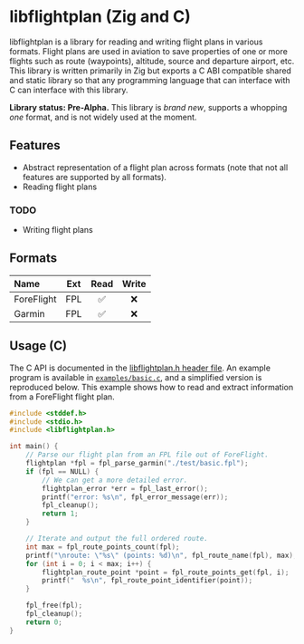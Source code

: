 # libflightplan (Zig and C)

libflightplan is a library for reading and writing flight plans in
various formats. Flight plans are used in aviation to save properties of
one or more flights such as route (waypoints), altitude, source and departure
airport, etc. This library is written primarily in Zig but exports a C ABI
compatible shared and static library so that any programming language that
can interface with C can interface with this library.

**Library status: Pre-Alpha.** This library is _brand new_, supports
a whopping _one_ format, and is not widely used at the moment.

## Features

* Abstract representation of a flight plan across formats (note that
  not all features are supported by all formats).
* Reading flight plans

### TODO

* Writing flight plans

## Formats

| Name | Ext | Read | Write |
| :--- | :---: | :---: | :---: |
| ForeFlight | FPL | ✅ | ❌ |
| Garmin | FPL | ✅ | ❌ |

## Usage (C)

The C API is documented in the
[libflightplan.h header file](https://github.com/mitchellh/libflightplan/blob/main/include/libflightplan.h).
An example program is available in [`examples/basic.c`](https://github.com/mitchellh/libflightplan/blob/main/examples/basic.c),
and a simplified version is reproduced below. This example shows how to
read and extract information from a ForeFlight flight plan.

```c
#include <stddef.h>
#include <stdio.h>
#include <libflightplan.h>

int main() {
    // Parse our flight plan from an FPL file out of ForeFlight.
    flightplan *fpl = fpl_parse_garmin("./test/basic.fpl");
    if (fpl == NULL) {
		// We can get a more detailed error.
		flightplan_error *err = fpl_last_error();
		printf("error: %s\n", fpl_error_message(err));
		fpl_cleanup();
        return 1;
    }

	// Iterate and output the full ordered route.
    int max = fpl_route_points_count(fpl);
    printf("\nroute: \"%s\" (points: %d)\n", fpl_route_name(fpl), max);
    for (int i = 0; i < max; i++) {
        flightplan_route_point *point = fpl_route_points_get(fpl, i);
        printf("  %s\n", fpl_route_point_identifier(point));
    }

    fpl_free(fpl);
    fpl_cleanup();
    return 0;
}
```
